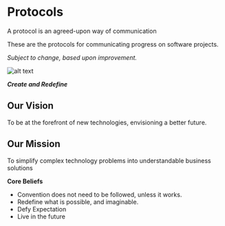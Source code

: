 # Protocols
A protocol is an agreed-upon way of communication

These are the protocols for communicating progress on software projects.

*Subject to change, based upon improvement.*


![alt text](http://www.wallquotes.com/sites/default/files/styles/uc_canvas/public/arts0164-94.png?itok=XruZUAfU)

**_Create and Redefine_**

## Our Vision
To be at the forefront of new technologies, envisioning a better future.

## Our Mission
To simplify complex technology problems into understandable business solutions

**Core Beliefs**
* Convention does not need to be followed, unless it works.
* Redefine what is possible, and imaginable.
* Defy Expectation
* Live in the future
